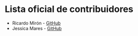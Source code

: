 # Lista oficial de contribuidores

- Ricardo Mirón - [GitHub](http://github.com/ricardomiron)
- Jessica Mares - [GitHub](https://github.com/jessicamares)
